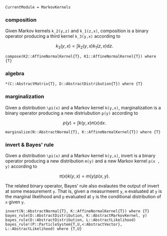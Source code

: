 ```@meta
CurrentModule = MarkovKernels
```

### composition

Given Markov kernels ``k_2(y,z)`` and ``k_1(z,x)``, composition is a binary operator producing a third kernel ``k_3(y,x)`` according to

```math
k_3(y,x) = \int k_2(y,x) k_1(z,x) \mathrm{d} z.
```

```@docs
compose(K2::AffineNormalKernel{T}, K1::AffineNormalKernel{T}) where {T}
```

### algebra 

```@docs
*(C::AbstractMatrix{T}, D::AbstractDistribution{T}) where {T}
```




### marginalization

Given a distribution ``\pi(x)`` and a Markov kernel ``k(y,x)``, marginalization is a binary operator producing a new distriubution ``p(y)`` according to

```math
p(y) = \int k(y, x) \pi(x) \mathrm{d} x.
```

```@docs
marginalize(N::AbstractNormal{T}, K::AffineNormalKernel{T}) where {T}
```

### invert & Bayes' rule

Given a distribution ``\pi(x)`` and a Markov kernel ``k(y,x)``, invert is a binary operator producing a new distribution ``m(y)`` and a new Markov kernel ``p(x , y)`` according to

```math
\pi(x) k(y,x) = m(y) p(x,y).
```

The related binary operator, Bayes' rule also evalautes the output of invert at some measurement ``y``.
That is, given a measurmeent ``y``, ``m`` evaluated at ``y`` is the marginal likelihood and ``p`` evaluated at ``y`` is the conditional distribution of ``x`` given ``y``.

```@docs
invert(N::AbstractNormal{T}, K::AffineNormalKernel{T}) where {T}
bayes_rule(D::AbstractDistribution, K::AbstractMarkovKernel, y)
bayes_rule(D::AbstractDistribution, L::AbstractLikelihood)
bayes_rule!(P::ParticleSystem{T,U,<:AbstractVector}, L::AbstractLikelihood) where {T,U}
```
